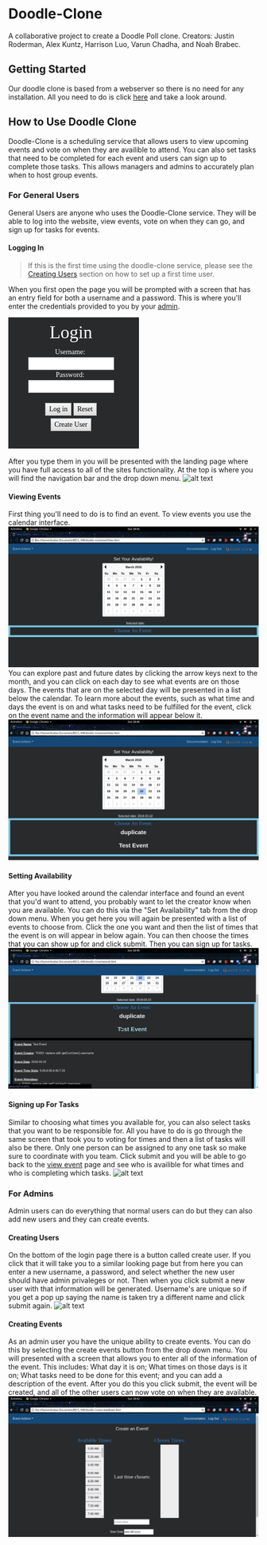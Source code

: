 <a name="top"></a>
# Doodle-Clone
A collaborative project to create a Doodle Poll clone. 
Creators: Justin Roderman, Alex Kuntz, Harrison Luo, Varun Chadha, and Noah Brabec.

## Getting Started
Our doodle clone is based from a webserver so there is no need for any installation. All you need to do is click [here](#someweblink) and take a look around. 

## How to Use Doodle Clone
Doodle-Clone is a scheduling service that allows users to view upcoming events and vote on when they are availible to attend. You can also set tasks that need to be completed for each event and users can sign up to complete those tasks. This allows managers and admins to accurately plan when to host group events. 

### For General Users
General Users are anyone who uses the Doodle-Clone service. They will be able to log into the website, view events, vote on when they can go, and sign up for tasks for events. 

#### <a name="loggingIn"></a>Logging In
> If this is the first time using the doodle-clone service, please see the [Creating Users](#createUser) section on how to set up a first time user.

When you first open the page you will be prompted with a screen that has an entry field for both a username and a password. This is where you'll enter the credentials provided to you by your [admin](#admin).

![Alt text][loginScreen]

After you type them in you will be presented with the landing page where you have full access to all of the sites functionality. At the top is where you will find the navigation bar and the drop down menu. 
![alt text][landingPage]

#### <a name="viewing"></a>Viewing Events
First thing you'll need to do is to find an event. To view events you use the calendar interface.
![alt text][calendarPage]
You can explore past and future dates by clicking the arrow keys next to the month, and you can click on each day to see what events are on those days. The events that are on the selected day will be presented in a list below the calendar. To learn more about the events, such as what time and days the event is on and what tasks need to be fulfilled for the event, click on the event name and the information will appear below it. 
![alt text][eventInfo]

#### <a name="availibility"></a>Setting Availability 
After you have looked around the calendar interface and found an event that you'd want to attend, you probably want to let the creator know when you are available. You can do this via the "Set Availability" tab from the drop down menu. When you get here you will again be presented with a list of events to choose from. Click the one you want and then the list of times that the event is on will appear in below again. You can then choose the times that you can show up for and click submit. Then you can sign up for tasks.  
![alt text][votingScreen]

#### <a name="tasks"></a>Signing up For Tasks
Similar to choosing what times you available for, you can also select tasks that you want to be responsible for. All you have to do is go through the same screen that took you to voting for times and then a list of tasks will also be there. Only one person can be assigned to any one task so make sure to coordinate with you team. Click submit and you will be able to go back to the [view event](#viewing) page and see who is availible for what times and who is completing which tasks. 
![alt text][taskScreen]

### <a name="admin"></a>For Admins
Admin users can do everything that normal users can do but they can also add new users and they can create events. 
#### <a name="createUser"></a>Creating Users
On the bottom of the login page there is a button called create user. If you click that it will take you to a similar looking page but from here you can enter a new username, a password, and select whether the new user should have admin privaleges or not. Then when you click submit a new user with that information will be generated. Username's are unique so if you get a pop up saying the name is taken try a different name and click submit again. 
![alt text][creatingUserScreen]

#### <a name="createEvent"></a>Creating Events
As an admin user you have the unique ability to create events. You can do this by selecting the create events button from the drop down menu. You will presented with a screen that allows you to enter all of the information of the event. This includes: What day it is on; What times on those days is it on; What tasks need to be done for this event; and you can add a description of the event. After you do this you click submit, the event will be created, and all of the other users can now vote on when they are available. 
![alt text][creatingEventScreen]


[landingPage]: file/path/here.png
[loginScreen]: documentation/resources/readmePics/loginScreen.png
[eventInfo]: documentation/resources/readmePics/calendarSelected.png
[votingScreen]: documentation/resources/readmePics/selectingEvent.png
[taskScreen]: file/path/here.png
[creatingUserScreen]: file/path/here.png
[creatingEventScreen]: documentation/resources/readmePics/createEventScreen.png
[calendarPage]: documentation/resources/readmePics/viewEventScreen.png
